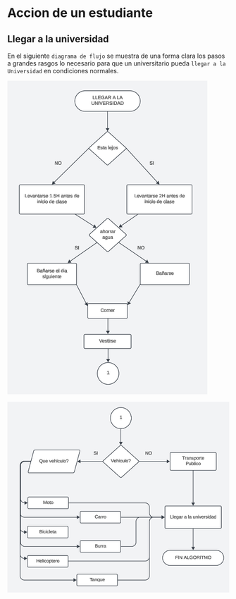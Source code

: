 # Accion de un estudiante
## Llegar a la universidad

En el siguiente `diagrama de flujo` se muestra de una forma clara los pasos a grandes rasgos lo necesario para que un universitario pueda `llegar a la Universidad` en condiciones normales.

![alt text](image-1.png)

![alt text](image-2.png)